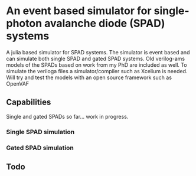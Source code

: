 # An event based simulator for single-photon avalanche diode (SPAD) systems
A julia based simulator for SPAD systems. The simulator is event based and can simulate both single SPAD and gated SPAD systems. Old verilog-ams models of the SPADs based on work from my PhD are included as well. To simulate the veriloga files a simulator/compiler such as Xcelium is needed. Will try and test the models with an open source framework such as OpenVAF

## Capabilities

Single and gated SPADs so far... work in progress.

### Single SPAD simulation

### Gated SPAD simulation

## Todo



